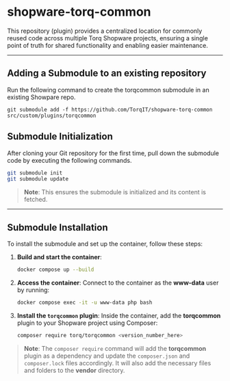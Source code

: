 
# shopware-torq-common
This repository (plugin) provides a centralized location for commonly reused code across multiple Torq Shopware projects, ensuring a single point of truth for shared functionality and enabling easier maintenance.

---

## Adding a Submodule to an existing repository
Run the following command to create the torqcommon submodule in an existing Showpare repo.

`git submodule add -f https://github.com/TorqIT/shopware-torq-common src/custom/plugins/torqcommon`


## Submodule Initialization
After cloning your Git repository for the first time, pull down the submodule code by executing the following commands.

```bash
git submodule init
git submodule update
```

> **Note**: This ensures the submodule is initialized and its content is fetched.

---

## Submodule Installation
To install the submodule and set up the container, follow these steps:

1. **Build and start the container**:
   ```bash
   docker compose up --build
   ```

2. **Access the container**:
   Connect to the container as the **www-data** user by running:
   ```bash
   docker compose exec -it -u www-data php bash
   ```

3. **Install the `torqcommon` plugin**:
   Inside the container, add the **torqcommon** plugin to your Shopware project using Composer:
   ```bash
   composer require torq/torqcommon <version_number_here>
   ```

> **Note**: The `composer require` command will add the **torqcommon** plugin as a dependency and update the `composer.json` and `composer.lock` files accordingly.  It will also add the necessary files and folders to the **vendor** directory.
